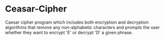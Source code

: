 # Ceasar-Cipher
Caesar cipher program which includes both encryption and decryption algorithms that remove any non-alphabetic characters and prompts the user whether they want to encrypt 'E' or decrypt 'D' a given phrase.
